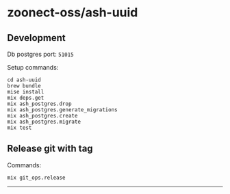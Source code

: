 # zoonect-oss/ash-uuid

## Development

Db postgres port: `51015`

Setup commands:

    cd ash-uuid
    brew bundle
    mise install
    mix deps.get
    mix ash_postgres.drop
    mix ash_postgres.generate_migrations
    mix ash_postgres.create
    mix ash_postgres.migrate
    mix test

## Release git with tag

Commands:

    mix git_ops.release

---
